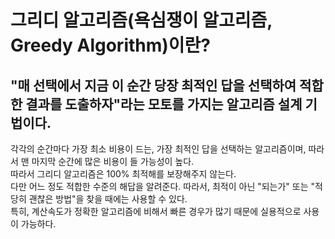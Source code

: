 # 그리디 알고리즘(욕심쟁이 알고리즘, Greedy Algorithm)이란?
## "매 선택에서 지금 이 순간 당장 최적인 답을 선택하여 적합한 결과를 도출하자"라는 모토를 가지는 알고리즘 설계 기법이다.

각각의 순간마다 가장 최소 비용이 드는, 가장 최적인 답을 선택하는 알고리즘이며, 따라서 맨 마지막 순간에 많은 비용이 들 가능성이 높다. <br/>
따라서 그리디 알고리즘은 100% 최적해를 보장해주지 않는다. <br/>
다만 어느 정도 적합한 수준의 해답을 알려준다. 따라서, 최적이 아닌 "되는가" 또는 "적당히 괜찮은 방법"을 찾을 때에는 사용할 수 있다. <br/>
특히, 계산속도가 정확한 알고리즘에 비해서 빠른 경우가 많기 때문에 실용적으로 사용이 가능하다.
